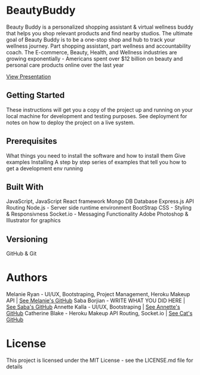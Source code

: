 # BeautyBuddy
Beauty Buddy is a personalized shopping assistant & virtual wellness buddy that helps you shop relevant products and find nearby studios. The ultimate goal of Beauty Buddy is to be a one-stop shop and hub to track your wellness journey. Part shopping assistant, part wellness and accountability coach. The E-commerce, Beauty, Health, and Wellness industries are growing exponentially - Americans spent over $12 billion on beauty and personal care products online over the last year

[View Presentation](https://docs.google.com/presentation/d/e/2PACX-1vQrVRoJwS4R7jaGjcstDqiY3aESLpIWBO6g-Z32VZwEi0KJqRnoMewrNMFQZbk4YdlafmpXMxEEspHv/pub?start=false&loop=false&delayms=3000)

## Getting Started
These instructions will get you a copy of the project up and running on your local machine for development and testing purposes. See deployment for notes on how to deploy the project on a live system.

## Prerequisites
What things you need to install the software and how to install them
Give examples
Installing
A step by step series of examples that tell you how to get a development env running

## Built With
JavaScript, JavaScript React framework
Mongo DB Database
Express.js API Routing
Node.js - Server side runtime environment
BootStrap CSS - Styling & Responsivness
Socket.io - Messaging Functionality
Adobe Photoshop & Illustrator for graphics

## Versioning
GitHub & Git

# Authors
Melanie Ryan - UI/UX, Bootstraping, Project Management, Heroku Makeup API | [See Melanie's GitHub](https://www.github.com/melanieryan18)
Saba Borjian - WRITE WHAT YOU DID HERE | [See Saba's GitHub](https://www.github.com/)
Annette Kalla - UI/UX, Bootstraping | [See Annette's GitHub](https://www.github.com/)
Catherine Blake - Heroku Makeup API Routing, Socket.io | [See Cat's GitHub](https://www.github.com/)

# License
This project is licensed under the MIT License - see the LICENSE.md file for details